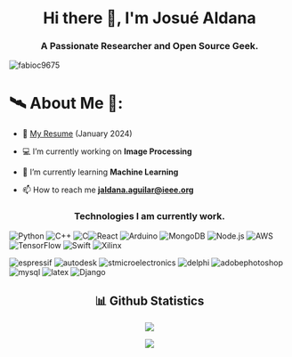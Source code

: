 <h1 align="center">Hi there 👋, I'm Josué Aldana</h1>
<h3 align="center">A Passionate Researcher and Open Source Geek.</h3>
 <img src="https://komarev.com/ghpvc/?username=fabioc9675" alt="fabioc9675" /> 
<p align="center">

# 🛰️ About Me 🔭:

-   📃 [My Resume](./ResearcherCV.pdf) (January 2024)

-   💻 I’m currently working on **Image Processing**

-   🌱 I’m currently learning **Machine Learning**

-   📫 How to reach me **jaldana.aguilar@ieee.org**

<h3 align="center">Technologies I am currently work.</h3>

![Python](https://img.shields.io/badge/-Python-000?&logo=Python) ![C++](https://img.shields.io/badge/-\-000?&logo=cplusplus) ![C](https://img.shields.io/badge/-\-000?&logo=c)![React](https://img.shields.io/badge/-React-000?&logo=React) ![Arduino](https://img.shields.io/badge/-Arduino-000?&logo=Arduino) ![MongoDB](https://img.shields.io/badge/-MongoDB-000?&logo=MongoDB) ![Node.js](https://img.shields.io/badge/-Node.js-000?&logo=node.js) ![AWS](https://img.shields.io/badge/-AWS-000?&logo=Amazon-AWS&logoColor=F90) ![TensorFlow](https://img.shields.io/badge/-TensorFlow-000?&logo=TensorFlow) ![Swift](https://img.shields.io/badge/-Altium%20Designer-000?&logo=altiumdesigner) ![Xilinx](https://img.shields.io/badge/-Xilinx-000?&logo=xilinx)

![espressif](https://img.shields.io/badge/-Espressif-000?&logo=espressif) ![autodesk](https://img.shields.io/badge/-Autodesk-000?&logo=autodesk) ![stmicroelectronics](https://img.shields.io/badge/-STMicroelectronics-000?&logo=stmicroelectronics) ![delphi](https://img.shields.io/badge/-Delphi-000?&logo=delphi) ![adobephotoshop](https://img.shields.io/badge/-Adobe%20Photoshop-000?&logo=adobephotoshop) ![mysql](https://img.shields.io/badge/-MySQL-000?&logo=mysql) ![latex](https://img.shields.io/badge/-LaTeX-000?&logo=latex) ![Django](https://img.shields.io/badge/-Django-000?&logo=django) 

 
</p>

<h2 align="center">📊 Github Statistics </h2>
<p align="center">
 <a href="https://git.io/streak-stats">
    <img src="http://github-readme-streak-stats.herokuapp.com?user=aj23a&theme=react&background=0d1117&border=666">
  </a>
</p>

<p align="center"> <img src="https://github-readme-stats.vercel.app/api/top-langs/?username=aj23a&layout=compact&theme=tokyonight&custom_title=Top%20Languages">  </p>
